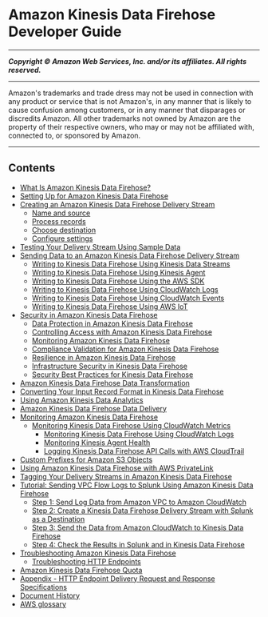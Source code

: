 # Amazon Kinesis Data Firehose Developer Guide

-----
*****Copyright &copy;  Amazon Web Services, Inc. and/or its affiliates. All rights reserved.*****

-----
Amazon's trademarks and trade dress may not be used in 
     connection with any product or service that is not Amazon's, 
     in any manner that is likely to cause confusion among customers, 
     or in any manner that disparages or discredits Amazon. All other 
     trademarks not owned by Amazon are the property of their respective
     owners, who may or may not be affiliated with, connected to, or 
     sponsored by Amazon.

-----
## Contents
+ [What Is Amazon Kinesis Data Firehose?](what-is-this-service.md)
+ [Setting Up for Amazon Kinesis Data Firehose](before-you-begin.md)
+ [Creating an Amazon Kinesis Data Firehose Delivery Stream](basic-create.md)
   + [Name and source](create-name.md)
   + [Process records](create-transform.md)
   + [Choose destination](create-destination.md)
   + [Configure settings](create-configure.md)
+ [Testing Your Delivery Stream Using Sample Data](test-drive-firehose.md)
+ [Sending Data to an Amazon Kinesis Data Firehose Delivery Stream](basic-write.md)
   + [Writing to Kinesis Data Firehose Using Kinesis Data Streams](writing-with-kinesis-streams.md)
   + [Writing to Kinesis Data Firehose Using Kinesis Agent](writing-with-agents.md)
   + [Writing to Kinesis Data Firehose Using the AWS SDK](writing-with-sdk.md)
   + [Writing to Kinesis Data Firehose Using CloudWatch Logs](writing-with-cloudwatch-logs.md)
   + [Writing to Kinesis Data Firehose Using CloudWatch Events](writing-with-cloudwatch-events.md)
   + [Writing to Kinesis Data Firehose Using AWS IoT](writing-with-iot.md)
+ [Security in Amazon Kinesis Data Firehose](security.md)
   + [Data Protection in Amazon Kinesis Data Firehose](encryption.md)
   + [Controlling Access with Amazon Kinesis Data Firehose](controlling-access.md)
   + [Monitoring Amazon Kinesis Data Firehose](security-monitoring.md)
   + [Compliance Validation for Amazon Kinesis Data Firehose](akda-java-compliance.md)
   + [Resilience in Amazon Kinesis Data Firehose](disaster-recovery-resiliency.md)
   + [Infrastructure Security in Kinesis Data Firehose](infrastructure-security.md)
   + [Security Best Practices for Kinesis Data Firehose](security-best-practices.md)
+ [Amazon Kinesis Data Firehose Data Transformation](data-transformation.md)
+ [Converting Your Input Record Format in Kinesis Data Firehose](record-format-conversion.md)
+ [Using Amazon Kinesis Data Analytics](data-analysis.md)
+ [Amazon Kinesis Data Firehose Data Delivery](basic-deliver.md)
+ [Monitoring Amazon Kinesis Data Firehose](monitoring.md)
   + [Monitoring Kinesis Data Firehose Using CloudWatch Metrics](monitoring-with-cloudwatch-metrics.md)
      + [Monitoring Kinesis Data Firehose Using CloudWatch Logs](monitoring-with-cloudwatch-logs.md)
      + [Monitoring Kinesis Agent Health](agent-health.md)
      + [Logging Kinesis Data Firehose API Calls with AWS CloudTrail](monitoring-using-cloudtrail.md)
+ [Custom Prefixes for Amazon S3 Objects](s3-prefixes.md)
+ [Using Amazon Kinesis Data Firehose with AWS PrivateLink](vpc.md)
+ [Tagging Your Delivery Streams in Amazon Kinesis Data Firehose](firehose-tagging.md)
+ [Tutorial: Sending VPC Flow Logs to Splunk Using Amazon Kinesis Data Firehose](vpc-splunk-tutorial.md)
   + [Step 1: Send Log Data from Amazon VPC to Amazon CloudWatch](log-data-from-vpc-to-cw.md)
   + [Step 2: Create a Kinesis Data Firehose Delivery Stream with Splunk as a Destination](creating-the-stream-to-splunk.md)
   + [Step 3: Send the Data from Amazon CloudWatch to Kinesis Data Firehose](cw-to-delivery-stream.md)
   + [Step 4: Check the Results in Splunk and in Kinesis Data Firehose](check-vpc-to-splunk-results.md)
+ [Troubleshooting Amazon Kinesis Data Firehose](troubleshooting.md)
   + [Troubleshooting HTTP Endpoints](http_troubleshooting.md)
+ [Amazon Kinesis Data Firehose Quota](limits.md)
+ [Appendix - HTTP Endpoint Delivery Request and Response Specifications](httpdeliveryrequestresponse.md)
+ [Document History](history.md)
+ [AWS glossary](glossary.md)